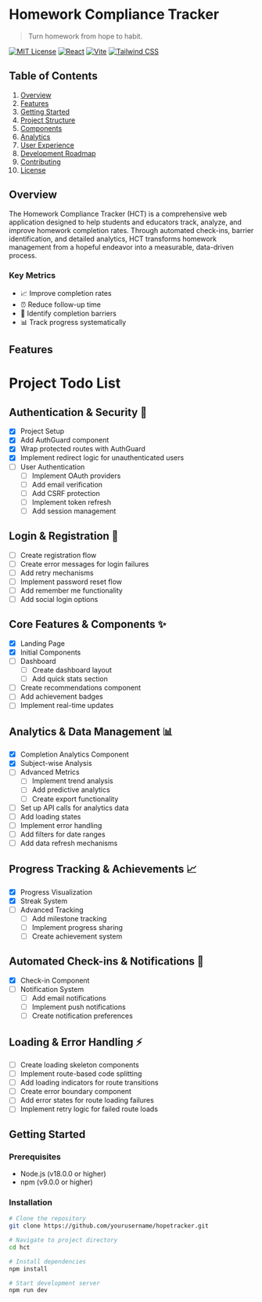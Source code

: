 # Homework Compliance Tracker
> Turn homework from hope to habit.

[![MIT License](https://img.shields.io/badge/License-MIT-blue.svg)](https://opensource.org/licenses/MIT)
[![React](https://img.shields.io/badge/React-18.2.0-blue.svg)](https://reactjs.org/)
[![Vite](https://img.shields.io/badge/Vite-5.0.0-yellow.svg)](https://vitejs.dev/)
[![Tailwind CSS](https://img.shields.io/badge/Tailwind-3.4.0-38b2ac.svg)](https://tailwindcss.com/)

## Table of Contents
1. [Overview](#overview)
2. [Features](#features)
3. [Getting Started](#getting-started)
4. [Project Structure](#project-structure)
5. [Components](#components)
6. [Analytics](#analytics)
7. [User Experience](#user-experience)
8. [Development Roadmap](#development-roadmap)
9. [Contributing](#contributing)
10. [License](#license)

## Overview
The Homework Compliance Tracker (HCT) is a comprehensive web application designed to help students and educators track, analyze, and improve homework completion rates. Through automated check-ins, barrier identification, and detailed analytics, HCT transforms homework management from a hopeful endeavor into a measurable, data-driven process.

### Key Metrics
- 📈 Improve completion rates
- ⏰ Reduce follow-up time
- 🎯 Identify completion barriers
- 📊 Track progress systematically

## Features

# Project Todo List

## Authentication & Security 🔐
- [x] Project Setup
- [x] Add AuthGuard component
- [x] Wrap protected routes with AuthGuard
- [x] Implement redirect logic for unauthenticated users
- [ ] User Authentication
  - [ ] Implement OAuth providers
  - [ ] Add email verification
  - [ ] Add CSRF protection
  - [ ] Implement token refresh
  - [ ] Add session management

## Login & Registration 👤
- [ ] Create registration flow
- [ ] Create error messages for login failures
- [ ] Add retry mechanisms
- [ ] Implement password reset flow
- [ ] Add remember me functionality
- [ ] Add social login options

## Core Features & Components ✨
- [x] Landing Page
- [x] Initial Components
- [ ] Dashboard
  - [ ] Create dashboard layout
  - [ ] Add quick stats section
- [ ] Create recommendations component
- [ ] Add achievement badges
- [ ] Implement real-time updates

## Analytics & Data Management 📊
- [x] Completion Analytics Component
- [x] Subject-wise Analysis
- [ ] Advanced Metrics
  - [ ] Implement trend analysis
  - [ ] Add predictive analytics
  - [ ] Create export functionality
- [ ] Set up API calls for analytics data
- [ ] Add loading states
- [ ] Implement error handling
- [ ] Add filters for date ranges
- [ ] Add data refresh mechanisms

## Progress Tracking & Achievements 📈
- [x] Progress Visualization
- [x] Streak System
- [ ] Advanced Tracking
  - [ ] Add milestone tracking
  - [ ] Implement progress sharing
  - [ ] Create achievement system

## Automated Check-ins & Notifications 🔔
- [x] Check-in Component
- [ ] Notification System
  - [ ] Add email notifications
  - [ ] Implement push notifications
  - [ ] Create notification preferences

## Loading & Error Handling ⚡
- [ ] Create loading skeleton components
- [ ] Implement route-based code splitting
- [ ] Add loading indicators for route transitions
- [ ] Create error boundary component
- [ ] Add error states for route loading failures
- [ ] Implement retry logic for failed route loads

## Getting Started

### Prerequisites
- Node.js (v18.0.0 or higher)
- npm (v9.0.0 or higher)

### Installation
```bash
# Clone the repository
git clone https://github.com/yourusername/hopetracker.git

# Navigate to project directory
cd hct

# Install dependencies
npm install

# Start development server
npm run dev
```
